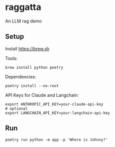 # raggatta

An LLM rag demo

## Setup

Install https://brew.sh

Tools:

```shell
brew install python poetry
```

Dependencies:

```shell
poetry install --no-root
````

API Keys for Claude and Langchain:

```shell
export ANTHROPIC_API_KEY=your-claude-api-key
# optional
export LANGCHAIN_API_KEY=your-langchain-api-key
```

## Run

```shell
poetry run python -m app -p 'Where is Johnny?'
```
